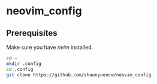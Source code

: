 # neovim_config

## Prerequisites

Make sure you have _nvim_ installed.

```Bash
cd ~
mkdir .config
cd .config
git clone https://github.com/shaunyuencw/neovim_config
```
